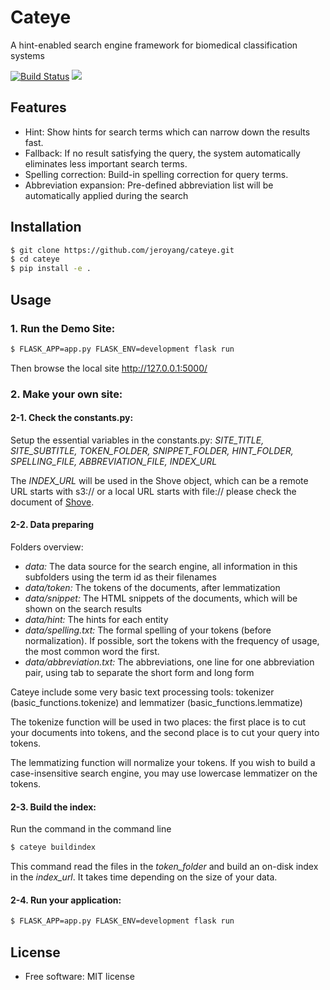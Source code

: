 # Cateye

A hint-enabled search engine framework for biomedical classification systems

[![Build Status](https://travis-ci.org/jeroyang/cateye.svg?branch=master)](https://travis-ci.org/jeroyang/cateye)
[![](https://img.shields.io/pypi/v/cateye.svg)](https://pypi.python.org/pypi/cateye)

## Features
- Hint: Show hints for search terms which can narrow down the results fast.
- Fallback: If no result satisfying the query, the system automatically eliminates less important search terms.
- Spelling correction: Build-in spelling correction for query terms.
- Abbreviation expansion: Pre-defined abbreviation list will be automatically applied during the search

## Installation

```bash
$ git clone https://github.com/jeroyang/cateye.git
$ cd cateye
$ pip install -e .
```

## Usage

### 1. Run the Demo Site:
```bash
$ FLASK_APP=app.py FLASK_ENV=development flask run
```
Then browse the local site http://127.0.0.1:5000/

### 2. Make your own site:

#### 2-1. Check the constants.py:
Setup the essential variables in the constants.py:
*SITE_TITLE, SITE_SUBTITLE, TOKEN_FOLDER, SNIPPET_FOLDER, HINT_FOLDER, SPELLING_FILE, ABBREVIATION_FILE, INDEX_URL*

The *INDEX_URL* will be used in the Shove object, which can be a remote URL starts with s3:// or a local URL starts with file:// please check the document of [Shove](https://pypi.org/project/shove/).

#### 2-2. Data preparing
Folders overview:
  - *data:* The data source for the search engine, all information in this subfolders using the term id as their filenames
  - *data/token:* The tokens of the documents, after lemmatization
  - *data/snippet:* The HTML snippets of the documents, which will be shown on the search results
  - *data/hint:* The hints for each entity
  - *data/spelling.txt:* The formal spelling of your tokens (before normalization). If possible, sort the tokens with the frequency of usage, the most common word the first.
  - *data/abbreviation.txt:* The abbreviations, one line for one abbreviation pair, using tab to separate the short form and long form

Cateye include some very basic text processing tools:
tokenizer (basic_functions.tokenize) and lemmatizer (basic_functions.lemmatize)

The tokenize function will be used in two places: the first place is to cut your documents into tokens, and the second place is to cut your query into tokens.

The lemmatizing function will normalize your tokens. If you wish to build a case-insensitive search engine, you may use lowercase lemmatizer on the tokens.

#### 2-3. Build the index:
Run the command in the command line
```bash
$ cateye buildindex
```
This command read the files in the *token_folder* and build an on-disk index in the *index_url*. It takes time depending on the size of your data.

#### 2-4. Run your application:
```bash
$ FLASK_APP=app.py FLASK_ENV=development flask run
```

## License
* Free software: MIT license
